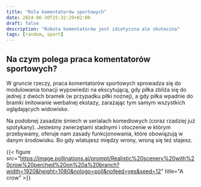 ```yaml
---
title: "Rola komentatorów sportowych"
date: 2024-06-30T15:32:29+02:00
draft: false
description: "Robota komentatorów jest idiotyczna ale skuteczna"
tags: [random, sport]
---
```


## Na czym polega praca komentatorów sportowych?

W gruncie rzeczy, praca komentatorów sportowych sprowadza się do modulowania tonacji wypowiedzi na ekscytującą, gdy piłka zbliża się do jednej z dwóch bramek (w przypadku piłki nożnej), a gdy piłka wpadnie do bramki imitowanie werbalnej ekstazy, zarażając tym samym wszystkich oglądających widowisko.

Na podobnej zasadzie śmiech w serialach komediowych (coraz rzadziej już spotykany). Jesteśmy zwierzętami stadnymi i otoczenie w którym przebywamy, oferuje nam zasady funkcjonowania, które obowiązują w danym środowisku. Bo gdy wlatujesz między wrony, wroną się też stajesz.

{{< figure src="https://image.pollinations.ai/prompt/Realistic%20scenery%20with%20crow%20perched%20on%20a%20branch?width=1920&height=1080&nologo=poll&nofeed=yes&seed=12" title="A crow" >}}
